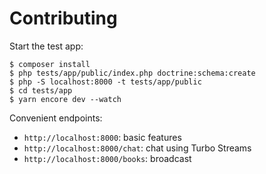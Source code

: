 # Contributing

Start the test app:

    $ composer install
    $ php tests/app/public/index.php doctrine:schema:create
    $ php -S localhost:8000 -t tests/app/public
    $ cd tests/app
    $ yarn encore dev --watch

Convenient endpoints:

* `http://localhost:8000`: basic features
* `http://localhost:8000/chat`: chat using Turbo Streams
* `http://localhost:8000/books`: broadcast
